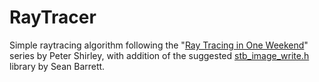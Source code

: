 # RayTracer
Simple raytracing algorithm following the "[Ray Tracing in One Weekend](https://raytracing.github.io)" series by Peter Shirley, with addition of the suggested [stb_image_write.h](https://github.com/nothings/stb) library by Sean Barrett.

